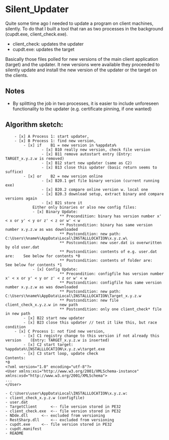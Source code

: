 # Silent_Updater
Quite some time ago I needed to update a program on client machines, silently. To do that I built a tool that ran as two processes in the background (cupdt.exe, client_check.exe).
* client_check: updates the updater
* cupdt.exe: updates the target 

Basically those files polled for new versions of the main client application (target) and the updater. It new versions were available they proceeded to silently update and install the new version of the updater or the target on the clients.

## Notes
* By splitting the job in two processes, it is easier to include unforeseen functionality to the updater (e.g. certificate pinning, if one wanted)


## Algorithm sketch:
```
	- [x] A Process 1: start updater, 
	- [x] B Process 1: find new version,
		- [x] if	B1 = new version in %appdata%					
				- [x] B10 really new version, check file version	
				- [x] B11 remove autostart entry (Entry: TARGET_x.y.z.w is removed)
				- [x] B12 start new updater (same as C2)
				- [x] B13 close this updater (basic return seems to suffice)
		- [x] or	B2 = new version online
				- [x] B20.1 get file binary version (current running exe)
				- [x] B20.2 compare online version w. local one	
				- [x] B20.3 download setup, extract binary and compare versions again
				- [x] B21 store it	
			Either only binaries or also new config files: 				
			- [x] Binary Update:
						** Precondition: binary has version number x' < x or y' < y or z' < z or w' < w	
						** Postcondition: binary has same version number x.y.z.w as was downloaded					
						** Postcondition: new path: 	C:\Users\%name%\AppData\Local\INSTALLLOCATION\x.y.z.w\	
						** Postcondition: new user.dat is overwritten by old user.dat							 			
					    ** Postcondition: contents of e.g. user.dat are:	See below for contents *0			
						** Postcondition: contents of folder are:	See below for contents *1					
			- [x] Config Update:
						** Precondition: configfile has version number x' < x or y' < y or z' < z or w' < w
						** Postcondition: configfile has same version number x.y.z.w as was downloaded		
						** Postcondition: new path: C:\Users\%name%\AppData\Local\INSTALLLOCATION\Target_x.y.z.w
						** Postcondition: new file client_check_x.y.z.w in new path								
						** Postcondition: only one client_check* file in new path								
		- [x] B22 start new updater 																			
		- [x] B23 close this updater // test it like this, but race condition									
	- [x] C Process 1: not find new version,																			
		- [x] C1 registry change to this version if not already this version	(Entry: TARGET_x.y.z.w is inserted)
		- [x] C2 start target: %appdata%\INSTALLLOCATION\x.y.z.w\target.exe  
		- [x] C3 start loop, update check									
Contents:
*0 
<?xml version="1.0" encoding="utf-8"?>
<User xmlns:xsi="http://www.w3.org/2001/XMLSchema-instance" xmlns:xsd="http://www.w3.org/2001/XMLSchema">
...
</User>

- C:\Users\user\AppData\Local\INSTALLLOCATION\x.y.z.w:
- client_check_x.y.z.w (configfile)										
- user.dat					    									
- TargetClient		<-- file version stored in PE32
- client_check.exe	<-- file version stored in PE32
- NDde.dll		<-- excluded from versioning
- RestSharp.dll		<-- excluded from versioning
- cupdt.exe		<-- file version stored in PE32
- cupdt.manifest
- README					
```
